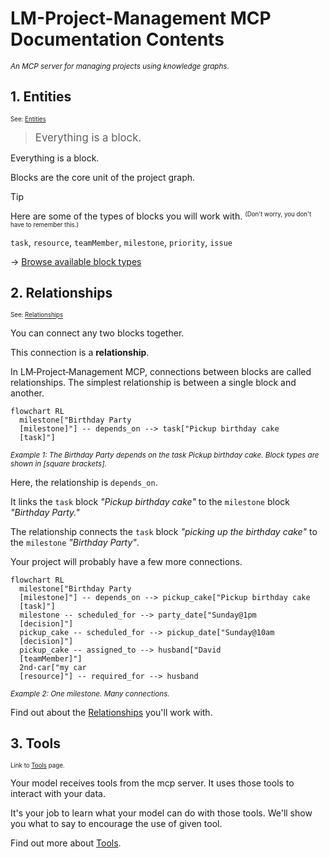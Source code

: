 <!-- SPDX-License-Identifier: MIT -->
<!-- SPDX-FileCopyrightText: 2025 The DeadBranches contributors <https://github.com/DeadBranches> -->
# LM-Project-Management MCP Documentation Contents
<small><i>An MCP server for managing projects using knowledge graphs.</i></small>

## 1. Entities
<small><sup>See: [Entities](docs/entities.md)</sup></small>

> <big>Everything is a block.</big>

Everything is a block.

Blocks are the core unit of the project graph. 

> [!TIP]
> Here are some of the types of blocks you will work with. <small><sup>(Don't worry, you don't have to remember this.)</sup></small>
> 
> `task`, `resource`, `teamMember`, `milestone`, `priority`, `issue`

→ [Browse available block types](docs/entities.md)


## 2. Relationships
<small><sup>See: [Relationships](docs/relationships.md)</sup></small>

You can connect any two blocks together.

This connection is a **relationship**. 

In LM‑Project‑Management MCP, connections between blocks are called relationships. The simplest relationship is between a single block and another.

```mermaid
flowchart RL
  milestone["Birthday Party
  [milestone]"] -- depends_on --> task["Pickup birthday cake
  [task]"]
```
<small>*Example 1: The Birthday Party depends on the task Pickup birthday cake. Block types are shown in [square brackets].*</small>

Here, the relationship is `depends_on`.

It links the `task` block *"Pickup birthday cake"* to the `milestone` block *"Birthday Party."*

The relationship connects the `task` block *"picking up the birthday cake"* to the `milestone` *"Birthday Party"*.

Your project will probably have a few more connections.

```mermaid
flowchart RL
  milestone["Birthday Party
  [milestone]"] -- depends_on --> pickup_cake["Pickup birthday cake
  [task]"]
  milestone -- scheduled_for --> party_date["Sunday@1pm
  [decision]"]
  pickup_cake -- scheduled_for --> pickup_date["Sunday@10am
  [decision]"]
  pickup_cake -- assigned_to --> husband["David
  [teamMember]"]
  2nd-car["my car
  [resource]"] -- required_for --> husband
```
<small>*Example 2: One milestone. Many connections.*</small>

Find out about the [Relationships](relationships.md) you'll work with.

## 3. Tools
<small><sup>Link to [Tools](docs/tools.md) page.</sup></small>

Your model receives tools from the mcp server. It uses those tools to interact with your data.

It's your job to learn what your model can do with those tools. We'll show you what to say to encourage the use of given tool.


Find out more about [Tools](tools.md).
